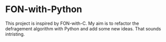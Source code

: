 # FON-with-Python
This project is inspired by FON-with-C.
My aim is to refactor the defragement algorithm with Python and add some new ideas.
That sounds intristing.
